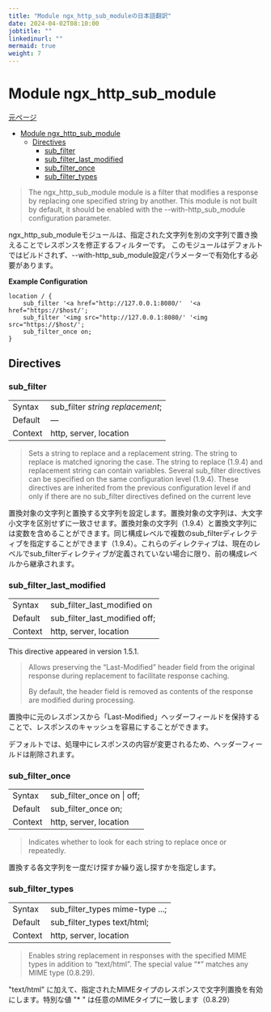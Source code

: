 ```yaml
---
title: "Module ngx_http_sub_moduleの日本語翻訳"
date: 2024-04-02T08:10:00
jobtitle: ""
linkedinurl: ""
mermaid: true
weight: 7
---
```


# Module ngx_http_sub_module
[元ページ](https://nginx.org/en/docs/http/ngx_http_sub_module.html)

- [Module ngx\_http\_sub\_module](#module-ngx_http_sub_module)
  - [Directives](#directives)
    - [sub\_filter](#sub_filter)
    - [sub\_filter\_last\_modified](#sub_filter_last_modified)
    - [sub\_filter\_once](#sub_filter_once)
    - [sub\_filter\_types](#sub_filter_types)



>The ngx_http_sub_module module is a filter that modifies a response by replacing one specified string by another.
This module is not built by default, it should be enabled with the --with-http_sub_module configuration parameter.


ngx_http_sub_moduleモジュールは、指定された文字列を別の文字列で置き換えることでレスポンスを修正するフィルターです。
このモジュールはデフォルトではビルドされず、--with-http_sub_module設定パラメーターで有効化する必要があります。


**Example Configuration**
```config
location / {
    sub_filter '<a href="http://127.0.0.1:8080/'  '<a href="https://$host/';
    sub_filter '<img src="http://127.0.0.1:8080/' '<img src="https://$host/';
    sub_filter_once on;
}
```

## Directives

### sub_filter

|  |  |
| ---- | ---- |
|Syntax|	sub_filter *string* *replacement*;|
|Default|	— |
|Context|	http, server, location|

>Sets a string to replace and a replacement string. The string to replace is matched ignoring the case. The string to replace (1.9.4) and replacement string can contain variables. Several sub_filter directives can be specified on the same configuration level (1.9.4). These directives are inherited from the previous configuration level if and only if there are no sub_filter directives defined on the current leve

置換対象の文字列と置換する文字列を設定します。置換対象の文字列は、大文字小文字を区別せずに一致させます。置換対象の文字列（1.9.4）と置換文字列には変数を含めることができます。同じ構成レベルで複数のsub_filterディレクティブを指定することができます（1.9.4）。これらのディレクティブは、現在のレベルでsub_filterディレクティブが定義されていない場合に限り、前の構成レベルから継承されます。


### sub_filter_last_modified

|  |  |
| ---- | ---- |
|Syntax|	sub_filter_last_modified on | off; |
|Default|	sub_filter_last_modified off; |
|Context|	http, server, location |
This directive appeared in version 1.5.1.

>Allows preserving the “Last-Modified” header field from the original response during replacement to facilitate response caching.
>
>By default, the header field is removed as contents of the response are modified during processing.

置換中に元のレスポンスから「Last-Modified」ヘッダーフィールドを保持することで、レスポンスのキャッシュを容易にすることができます。

デフォルトでは、処理中にレスポンスの内容が変更されるため、ヘッダーフィールドは削除されます。


### sub_filter_once

|  |  |
| ---- | ---- |
|Syntax|	sub_filter_once on \| off;|
|Default|	sub_filter_once on; |
|Context|	http, server, location |

>Indicates whether to look for each string to replace once or repeatedly.

置換する各文字列を一度だけ探すか繰り返し探すかを指定します。

### sub_filter_types

|  |  |
| ---- | ---- |
|Syntax|	sub_filter_types mime-type ...;|
|Default|	sub_filter_types text/html; |
|Context| http, server, location|

>Enables string replacement in responses with the specified MIME types in addition to “text/html”. The special value “*” matches any MIME type (0.8.29).

"text/html" に加えて、指定されたMIMEタイプのレスポンスで文字列置換を有効にします。特別な値 "* " は任意のMIMEタイプに一致します（0.8.29）
